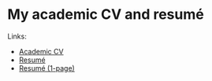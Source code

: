 # My academic CV and resumé

Links:

* [Academic CV](https://f000.backblazeb2.com/file/davidlougheed-public/david-lougheed-cv.pdf)
* [Resum&eacute;](https://f000.backblazeb2.com/file/davidlougheed-public/david-lougheed-resume.pdf)
* [Resum&eacute; (1-page)](https://f000.backblazeb2.com/file/davidlougheed-public/david-lougheed-resume-1p.pdf)
